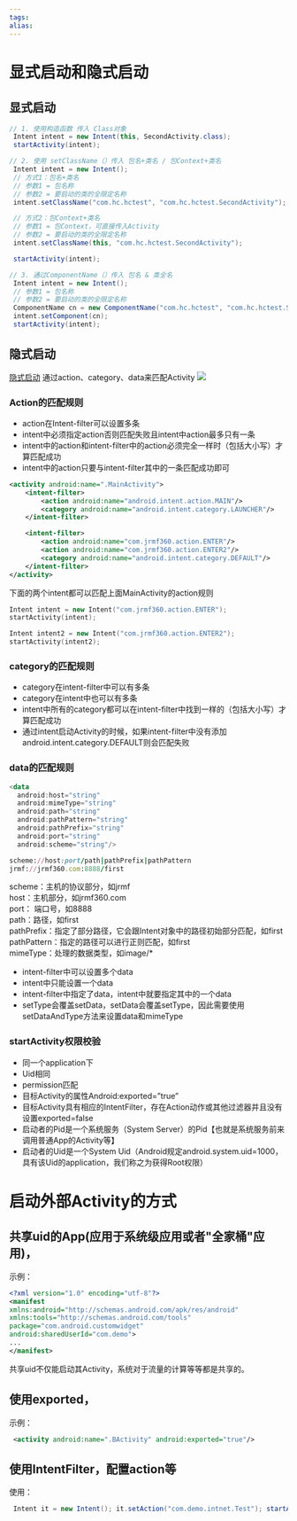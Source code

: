 ```yaml
---
tags: 
alias:
---
```

# 显式启动和隐式启动
## 显式启动
```java
// 1. 使用构造函数 传入 Class对象
 Intent intent = new Intent(this, SecondActivity.class); 
 startActivity(intent);

// 2. 使用 setClassName（）传入 包名+类名 / 包Context+类名
 Intent intent = new Intent(); 
 // 方式1：包名+类名
 // 参数1 = 包名称
 // 参数2 = 要启动的类的全限定名称 
 intent.setClassName("com.hc.hctest", "com.hc.hctest.SecondActivity"); 

 // 方式2：包Context+类名
 // 参数1 = 包Context，可直接传入Activity
 // 参数2 = 要启动的类的全限定名称 
 intent.setClassName(this, "com.hc.hctest.SecondActivity"); 

 startActivity(intent);

// 3. 通过ComponentName（）传入 包名 & 类全名
 Intent intent = new Intent(); 
 // 参数1 = 包名称
 // 参数2 = 要启动的类的全限定名称 
 ComponentName cn = new ComponentName("com.hc.hctest", "com.hc.hctest.SecondActivity"); 
 intent.setComponent(cn); 
 startActivity(intent);
```

## 隐式启动
[隐式启动](https://www.jianshu.com/p/12c6253f1851) 
通过action、category、data来匹配Activity
![](https://gd-hbimg.huaban.com/d9bb17be5cd3f80672deb9804f3556831fa715412340e-BTnInq)
### Action的匹配规则
-   action在Intent-filter可以设置多条
-   intent中必须指定action否则匹配失败且intent中action最多只有一条
-   intent中的action和intent-filter中的action必须完全一样时（包括大小写）才算匹配成功
-   intent中的action只要与intent-filter其中的一条匹配成功即可

```xml
<activity android:name=".MainActivity">
    <intent-filter>
        <action android:name="android.intent.action.MAIN"/>
        <category android:name="android.intent.category.LAUNCHER"/>
    </intent-filter>

    <intent-filter>
        <action android:name="com.jrmf360.action.ENTER"/>
        <action android:name="com.jrmf360.action.ENTER2"/>
        <category android:name="android.intent.category.DEFAULT"/>
    </intent-filter>
</activity>
```

下面的两个intent都可以匹配上面MainActivity的action规则

```cpp
Intent intent = new Intent("com.jrmf360.action.ENTER");
startActivity(intent);

Intent intent2 = new Intent("com.jrmf360.action.ENTER2");
startActivity(intent2);
```
### category的匹配规则
-   category在intent-filter中可以有多条
-   category在intent中也可以有多条
-   intent中所有的category都可以在intent-filter中找到一样的（包括大小写）才算匹配成功
-   通过intent启动Activity的时候，如果intent-filter中没有添加android.intent.category.DEFAULT则会匹配失败
### data的匹配规则
```kotlin
<data 
  android:host="string"
  android:mimeType="string"
  android:path="string"
  android:pathPattern="string"
  android:pathPrefix="string"
  android:port="string"
  android:scheme="string"/>
```
```ruby
scheme://host:port/path|pathPrefix|pathPattern
jrmf://jrmf360.com:8888/first
```
scheme：主机的协议部分，如jrmf  
host：主机部分，如jrmf360.com  
port： 端口号，如8888  
path：路径，如first  
pathPrefix：指定了部分路径，它会跟Intent对象中的路径初始部分匹配，如first  
pathPattern：指定的路径可以进行正则匹配，如first  
mimeType：处理的数据类型，如image/*

-   intent-filter中可以设置多个data
-   intent中只能设置一个data
-   intent-filter中指定了data，intent中就要指定其中的一个data
-   setType会覆盖setData，setData会覆盖setType，因此需要使用setDataAndType方法来设置data和mimeType
### startActivity权限校验
-   同一个application下
-   Uid相同
-   permission匹配
-   目标Activity的属性Android:exported=”true”
-   目标Activity具有相应的IntentFilter，存在Action动作或其他过滤器并且没有设置exported=false
-   启动者的Pid是一个系统服务（System Server）的Pid【也就是系统服务前来调用普通App的Activity等】
-   启动者的Uid是一个System Uid（Android规定android.system.uid=1000，具有该Uid的application，我们称之为获得Root权限）
# 启动外部Activity的方式
## 共享uid的App(应用于系统级应用或者"全家桶"应用)，
示例：
```xml
<?xml version="1.0" encoding="utf-8"?> 
<manifest 
xmlns:android="http://schemas.android.com/apk/res/android" 
xmlns:tools="http://schemas.android.com/tools" 
package="com.android.customwidget" 
android:sharedUserId="com.demo"> 
... 
</manifest> 
```

共享uid不仅能启动其Activity，系统对于流量的计算等等都是共享的。
## 使用exported，
示例：
```xml
 <activity android:name=".BActivity" android:exported="true"/> 
```
## 使用IntentFilter，配置action等 <activity android:name=".BActivity" android:permission="com.demo.b"> <intent-filter> <action android:name="com.demo.intnet.Test"/> <category android:name="android.intent.category.DEFAULT"/> </intent-filter> </activity> 
使用：
```java
 Intent it = new Intent(); it.setAction("com.demo.intnet.Test"); startActivity(it);
```